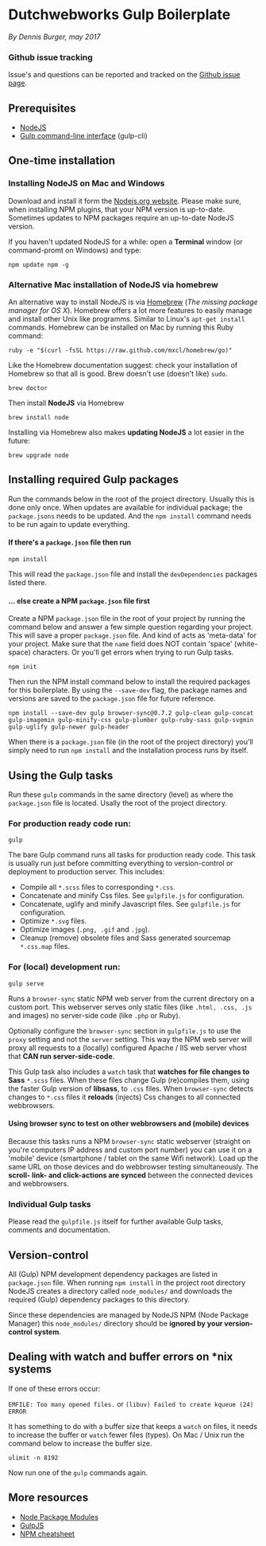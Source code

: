 # Dutchwebworks Gulp Boilerplate

*By Dennis Burger, may 2017*


### Github issue tracking

Issue's and questions can be reported and tracked on the [Github issue page](https://github.com/dutchwebworks/gulp-boilerplate/issues).

## Prerequisites

* [NodeJS](http://nodejs.org)
* [Gulp command-line interface](https://github.com/gulpjs/gulp/blob/master/docs/getting-started.md) (gulp-cli) 

## One-time installation

### Installing NodeJS on Mac and Windows

Download and install it form the [Nodejs.org website](http://nodejs.org). Please make sure, when installing NPM plugins, that your NPM version is up-to-date. Sometimes updates to NPM packages require an up-to-date NodeJS version.

If you haven't updated NodeJS for a while: open a **Terminal** window (or command-promt on Windows) and type:

	npm update npm -g

### Alternative Mac installation of NodeJS via homebrew

An alternative way to install NodeJS is via [Homebrew](http://brew.sh) (*The missing package manager for OS X*). Homebrew offers a lot more features to easily manage and install other Unix like programms. Similar to Linux's `apt-get install` commands. Homebrew can be installed on Mac by running this Ruby command:

	ruby -e "$(curl -fsSL https://raw.github.com/mxcl/homebrew/go)"

Like the Homebrew documentation suggest: check your installation of Homebrew so that all is good. Brew doesn't use (doesn't like) `sudo`.

	brew doctor

Then install **NodeJS** via Homebrew

	brew install node

Installing via Homebrew also makes **updating NodeJS** a lot easier in the future:

	brew upgrade node

## Installing required Gulp packages

Run the commands below in the root of the project directory. Usually this is done only once. When updates are available for individual package; the `package.jsons` needs to be updated. And the `npm install` command needs to be run again to update everything.

#### If there's a `package.json` file then run

	npm install

This will read the `package.json` file and install the `devDependencies` packages listed there.

#### ... else create a NPM `package.json` file first

Create a NPM `package.json` file in the root of your project by running the command below and answer a few simple question regarding your project. This will save a proper `package.json` file. And kind of acts as 'meta-data' for your project. Make sure that the `name` field does NOT contain 'space' (white-space) characters. Or you'll get errors when trying to run Gulp tasks.

	npm init

Then run the NPM install command below to install the required packages for this boilerplate. By using the `--save-dev` flag, the package names and versions are saved to the `package.json` file for future reference.

	npm install --save-dev gulp browser-sync@0.7.2 gulp-clean gulp-concat gulp-imagemin gulp-minify-css gulp-plumber gulp-ruby-sass gulp-svgmin gulp-uglify gulp-newer gulp-header

When there is a `package.json` file (in the root of the project directory) you'll simply need to run `npm install` and the installation process runs by itself.

## Using the Gulp tasks

Run these `gulp` commands in the same directory (level) as where the `package.json` file is located. Usally the root of the project directory.

### For production ready code run:

	gulp

The bare Gulp command runs all tasks for production ready code. This task is usually run just before committing everything to version-control or deployment to production server. This includes:

* Compile all `*.scss` files to corresponding `*.css`.
* Concatenate and minify Css files. See `gulpfile.js` for configuration.
* Concatenate, uglify and minify Javascript files. See `gulpfile.js` for configuration.
* Optimize `*.svg` files.
* Optimize images (`.png, .gif` and `.jpg`).
* Cleanup (remove) obsolete files and Sass generated sourcemap `*.css.map` files.

### For (local) development run:

	gulp serve

Runs a `browser-sync` static NPM web server from the current directory on a custom port. This webserver serves only static files (like `.html, .css, .js` and images) no server-side code (like `.php` or Ruby).

Optionally configure the `browser-sync` section in `gulpfile.js` to use the `proxy` setting and not the `server` setting. This way the NPM web server will proxy all requests to a (locally) configured Apache / IIS web server vhost that **CAN run server-side-code**.

This Gulp task also includes a `watch` task that **watches for file changes to Sass** `*.scss` files. When these files change Gulp (re)compiles them, using the faster Gulp version of **libsass**, to `.css` files. When `browser-sync` detects changes to `*.css` files it **reloads** (injects) Css changes to all connected webbrowsers.

#### Using browser sync to test on other webbrowsers and (mobile) devices

Because this tasks runs a NPM `browser-sync` static webserver (straight on you're computers IP address and custom port number) you can use it on a 'mobile' device (smartphone / tablet on the same Wifi network). Load up the same URL on those devices and do webbrowser testing simultaneously. The **scroll- link- and click-actions are synced** between the connected devices and webbrowsers.

### Individual Gulp tasks

Please read the `gulpfile.js` itself for further available Gulp tasks, comments and documentation.

## Version-control

All (Gulp) NPM development dependency packages are listed in `package.json` file. When running `npm install` in the project root directory NodeJS creates a directory called `node_modules/` and downloads the required (Gulp) dependency packages to this directory.

Since these dependencies are managed by NodeJS NPM (Node Package Manager) this `node_modules/` directory should be **ignored by your version-control system**.

## Dealing with watch and buffer errors on *nix systems

If one of these errors occur:

`EMFILE: Too many opened files.` or `(libuv) Failed to create kqueue (24) ERROR`

It has something to do with a buffer size that keeps a `watch` on files, it needs to increase the buffer or `watch` fewer files (types). On Mac / Unix run the command below to  increase the buffer size.

	ulimit -n 8192

Now run one of the `gulp` commands again.

## More resources

* [Node Package Modules](https://npmjs.org)
* [GulpJS](http://gulpjs.com)
* [NPM cheatsheet](http://blog.nodejitsu.com/npm-cheatsheet)
